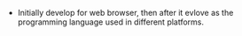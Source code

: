 * Initially develop for web browser, then after it evlove as the programming language used in different platforms.
